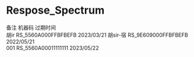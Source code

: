 # Respose_Spectrum
备注           机器码                 过期时间      
胡ir     RS_5560A000FFBFBEFB         2023/03/21
胡sir-宿 RS_9E609000FFBFBEFB         2022/05/21   
001      RS_5560A00011111111         2023/05/22
